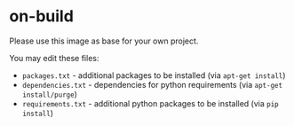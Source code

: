 on-build
========

Please use this image as base for your own project.

You may edit these files:

- `packages.txt` - additional packages to be installed (via `apt-get install`)
- `dependencies.txt` - dependencies for python requirements (via `apt-get install/purge`)
- `requirements.txt` - additional python packages to be installed (via `pip install`)
